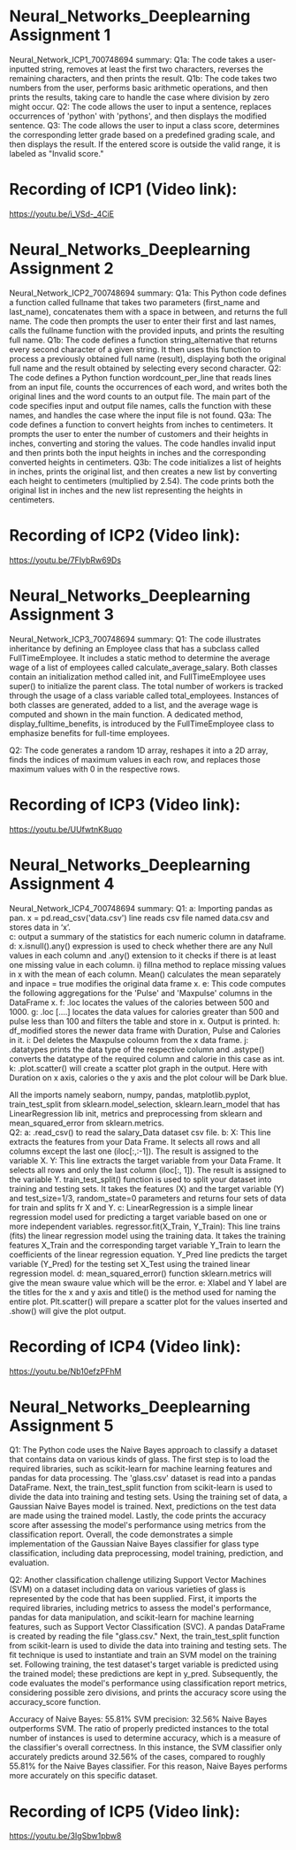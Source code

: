 # Neural_Networks_Deeplearning Assignment 1
Neural_Network_ICP1_700748694 summary:
Q1a: The code takes a user-inputted string, removes at least the first two characters, reverses the remaining characters, and then prints the result.
Q1b: The code takes two numbers from the user, performs basic arithmetic operations, and then prints the results, taking care to handle the case where division by zero might occur.
Q2: The code allows the user to input a sentence, replaces occurrences of 'python' with 'pythons', and then displays the modified sentence.
Q3: The code allows the user to input a class score, determines the corresponding letter grade based on a predefined grading scale, and then displays the result. If the entered score is outside the valid range, it is labeled as "Invalid score."
# Recording of ICP1 (Video link): 
https://youtu.be/i_VSd-_4CiE

# Neural_Networks_Deeplearning Assignment 2
Neural_Network_ICP2_700748694 summary:
Q1a: This Python code defines a function called fullname that takes two parameters (first_name and last_name), concatenates them with a space in between, and returns the full name. The code then prompts the user to enter their first and last names, calls the fullname function with the provided inputs, and prints the resulting full name.
Q1b: The code defines a function string_alternative that returns every second character of a given string. It then uses this function to process a previously obtained full name (result), displaying both the original full name and the result obtained by selecting every second character.
Q2: 
The code defines a Python function wordcount_per_line that reads lines from an input file, counts the occurrences of each word, and writes both the original lines and the word counts to an output file. The main part of the code specifies input and output file names, calls the function with these names, and handles the case where the input file is not found.
Q3a: 
The code defines a function to convert heights from inches to centimeters. It prompts the user to enter the number of customers and their heights in inches, converting and storing the values. The code handles invalid input and then prints both the input heights in inches and the corresponding converted heights in centimeters.
Q3b: 
The code initializes a list of heights in inches, prints the original list, and then creates a new list by converting each height to centimeters (multiplied by 2.54). The code prints both the original list in inches and the new list representing the heights in centimeters.
# Recording of ICP2 (Video link): 
https://youtu.be/7FIybRw69Ds

# Neural_Networks_Deeplearning Assignment 3
Neural_Network_ICP3_700748694 summary:
Q1: 
The code illustrates inheritance by defining an Employee class that has a subclass called FullTimeEmployee. It includes a static method to determine the average wage of a list of employees called calculate_average_salary. Both classes contain an initialization method called init, and FullTimeEmployee uses super() to initialize the parent class. The total number of workers is tracked through the usage of a class variable called total_employees. Instances of both classes are generated, added to a list, and the average wage is computed and shown in the main function. A dedicated method, display_fulltime_benefits, is introduced by the FullTimeEmployee class to emphasize benefits for full-time employees.

Q2: 
The code generates a random 1D array, reshapes it into a 2D array, finds the indices of maximum values in each row, and replaces those maximum values with 0 in the respective rows.
# Recording of ICP3 (Video link): 
https://youtu.be/UUfwtnK8uqo

# Neural_Networks_Deeplearning Assignment 4
Neural_Network_ICP4_700748694 summary:
Q1: a:  Importing pandas as pan. x = pd.read_csv('data.csv') line reads csv file named data.csv and stores data in ‘x’.  
c: output a summary of the statistics for each numeric column in dataframe. 
d: x.isnull().any() expression is used to check whether there are any Null values in each column and .any() extension to it checks if there is at least one missing value in each column. 
i) fillna method to replace missing values in x with the mean of each column. Mean() calculates the mean separately and inpace = true modifies the original data frame x. 
e: This code computes the following aggregations for the 'Pulse' and 'Maxpulse' columns in the DataFrame x.
f: .loc locates the values of the calories between 500 and 1000.
g:  .loc [….] locates the data values for calories greater than 500 and pulse less than 100 and filters the table and store in x. Output is printed. 
h: df_modified stores the newer data frame with Duration, Pulse and Calories in it.
i: Del deletes the Maxpulse coloumn from the x data frame.
j: .datatypes prints the data type of the respective column and .astype() converts the datatype of the required column and calorie in this case as int.
k: .plot.scatter() will create a scatter plot graph in the output. Here with Duration on x axis, calories o the y axis and the plot colour will be Dark blue. 

All the imports namely seaborn, numpy, pandas, matplotlib.pyplot, train_test_split from sklearn.model_selection, sklearn.learn_model that has LinearRegression lib init, metrics and preprocessing from sklearn and mean_squared_error from sklearn.metrics.  
Q2: a: .read_csv() to read the salary_Data dataset csv file.
b: X: This line extracts the features from your Data Frame. It selects all rows and all columns except the last one (iloc[:,:-1]). The result is assigned to the variable X. 
Y: This line extracts the target variable from your Data Frame. It selects all rows and only the last column (iloc[:, 1]). The result is assigned to the variable Y. train_test_split() function is used to split your dataset into training and testing sets. It takes the features (X) and the target variable (Y) and test_size=1/3, random_state=0 parameters and returns four sets of data for train and splits fr X and Y. 
c: LinearRegression is a simple linear regression model used for predicting a target variable based on one or more independent variables. regressor.fit(X_Train, Y_Train): This line trains (fits) the linear regression model using the training data. It takes the training features X_Train and the corresponding target variable Y_Train to learn the coefficients of the linear regression equation. Y_Pred line predicts the target variable (Y_Pred) for the testing set X_Test using the trained linear regression model. 
d: mean_squared_error() function sklearn.metrics will give the mean swaure value which will be the error.
e: Xlabel and Y label are the titles for the x and y axis and title() is the method used for naming the entire plot. Plt.scatter() will prepare  a scatter plot for the values inserted and .show() will give the plot output. 
# Recording of ICP4 (Video link): 
https://youtu.be/Nb10efzPFhM

# Neural_Networks_Deeplearning Assignment 5
Q1: The Python code uses the Naive Bayes approach to classify a dataset that contains data on various kinds of glass. The first step is to load the required libraries, such as scikit-learn for machine learning features and pandas for data processing. The 'glass.csv' dataset is read into a pandas DataFrame. Next, the train_test_split function from scikit-learn is used to divide the data into training and testing sets. Using the training set of data, a Gaussian Naive Bayes model is trained. Next, predictions on the test data are made using the trained model. Lastly, the code prints the accuracy score after assessing the model's performance using metrics from the classification report. Overall, the code demonstrates a simple implementation of the Gaussian Naive Bayes classifier for glass type classification, including data preprocessing, model training, prediction, and evaluation.

Q2: Another classification challenge utilizing Support Vector Machines (SVM) on a dataset including data on various varieties of glass is represented by the code that has been supplied. First, it imports the required libraries, including metrics to assess the model's performance, pandas for data manipulation, and scikit-learn for machine learning features, such as Support Vector Classification (SVC). A pandas DataFrame is created by reading the file "glass.csv." Next, the train_test_split function from scikit-learn is used to divide the data into training and testing sets. The fit technique is used to instantiate and train an SVM model on the training set. Following training, the test dataset's target variable is predicted using the trained model; these predictions are kept in y_pred. Subsequently, the code evaluates the model's performance using classification report metrics, considering possible zero divisions, and prints the accuracy score using the accuracy_score function.

Accuracy of Naive Bayes: 55.81%
SVM precision: 32.56%
Naive Bayes outperforms SVM. The ratio of properly predicted instances to the total number of instances is used to determine accuracy, which is a measure of the classifier's overall correctness. In this instance, the SVM classifier only accurately predicts around 32.56% of the cases, compared to roughly 55.81% for the Naive Bayes classifier. For this reason, Naive Bayes performs more accurately on this specific dataset. 

# Recording of ICP5 (Video link): 
https://youtu.be/3IgSbw1pbw8

